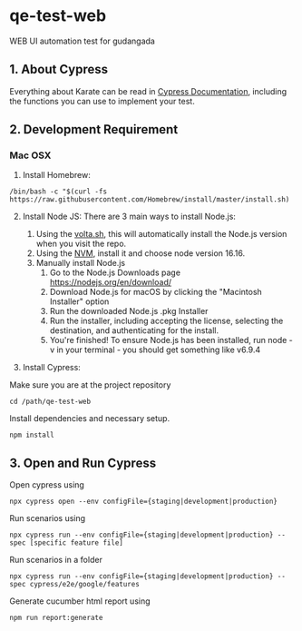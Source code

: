 # qe-test-web

WEB UI automation test for gudangada
<br>

## 1. About Cypress

Everything about Karate can be read in [Cypress Documentation](https://docs.cypress.io/guides), including the functions you can use to implement your test.
<br>

## 2. Development Requirement

### Mac OSX

1. Install Homebrew:

```
/bin/bash -c "$(curl -fs https://raw.githubusercontent.com/Homebrew/install/master/install.sh)
```

2. Install Node JS: There are 3 main ways to install Node.js:

   1. Using the [volta.sh](https://volta.sh/), this will automatically install the Node.js version when you visit the repo.
   2. Using the [NVM](https://github.com/nvm-sh/nvm), install it and choose node version 16.16.
   3. Manually install Node.js
      1. Go to the Node.js Downloads page https://nodejs.org/en/download/
      2. Download Node.js for macOS by clicking the "Macintosh Installer" option
      3. Run the downloaded Node.js .pkg Installer
      4. Run the installer, including accepting the license, selecting the destination, and authenticating for the install.
      5. You're finished! To ensure Node.js has been installed, run node -v in your terminal - you should get something like v6.9.4

3. Install Cypress:

Make sure you are at the project repository

```
cd /path/qe-test-web
```

Install dependencies and necessary setup.

```
npm install
```

## 3. Open and Run Cypress

Open cypress using

```
npx cypress open --env configFile={staging|development|production}
```

Run scenarios using

```
npx cypress run --env configFile={staging|development|production} --spec [specific feature file]
```

Run scenarios in a folder

```
npx cypress run --env configFile={staging|development|production} --spec cypress/e2e/google/features
```

Generate cucumber html report using

```
npm run report:generate
```
